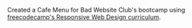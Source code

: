 Created a Cafe Menu for Bad Website Club's bootcamp using [freecodecamp's Responsive Web Design curriculum](https://www.freecodecamp.org/learn/2022/responsive-web-design/learn-basic-css-by-building-a-cafe-menu/step-1).
